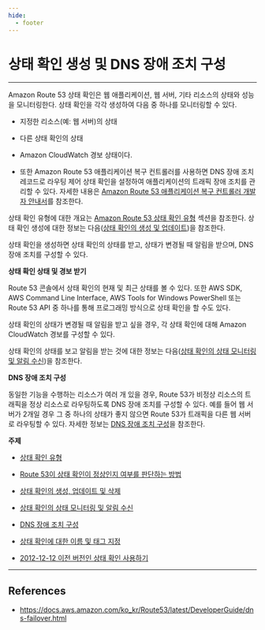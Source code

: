 ```yaml
---
hide:
  - footer
---
```


# 상태 확인 생성 및 DNS 장애 조치 구성

---

Amazon Route 53 상태 확인은 웹 애플리케이션, 웹 서버, 기타 리소스의 상태와 성능을 모니터링한다. 상태 확인을 각각 생성하여 다음 중 하나를 모니터링할 수 있다.

- 지정한 리소스(예: 웹 서버)의 상태

- 다른 상태 확인의 상태

- Amazon CloudWatch 경보 상태이다.

- 또한 Amazon Route 53 애플리케이션 복구 컨트롤러를 사용하면 DNS 장애 조치 레코드로 라우팅 제어 상태 확인을 설정하여 애플리케이션의 트래픽 장애 조치를 관리할 수 있다. 자세한 내용은 [Amazon Route 53 애플리케이션 복구 컨트롤러 개발자 안내서](https://docs.aws.amazon.com/r53recovery/latest/dg/what-is-route-53-recovery.html)를 참조한다.

상태 확인 유형에 대한 개요는 [Amazon Route 53 상태 확인 유형](https://docs.aws.amazon.com/ko_kr/Route53/latest/DeveloperGuide/health-checks-types.html) 섹션을 참조한다. 상태 확인 생성에 대한 정보는 다음([상태 확인의 생성 및 업데이트](https://docs.aws.amazon.com/ko_kr/Route53/latest/DeveloperGuide/health-checks-creating.html))을 참조한다.

상태 확인을 생성하면 상태 확인의 상태를 받고, 상태가 변경될 때 알림을 받으며, DNS 장애 조치를 구성할 수 있다.

**상태 확인 상태 및 경보 받기**

Route 53 콘솔에서 상태 확인의 현재 및 최근 상태를 볼 수 있다. 또한 AWS SDK, AWS Command Line Interface, AWS Tools for Windows PowerShell 또는 Route 53 API 중 하나를 통해 프로그래밍 방식으로 상태 확인을 할 수도 있다.

상태 확인의 상태가 변경될 때 알림을 받고 싶을 경우, 각 상태 확인에 대해 Amazon CloudWatch 경보를 구성할 수 있다.

상태 확인의 상태를 보고 알림을 받는 것에 대한 정보는 다음([상태 확인의 상태 모니터링 및 알림 수신](https://docs.aws.amazon.com/ko_kr/Route53/latest/DeveloperGuide/health-checks-monitor-view-status.html))을 참조한다.

**DNS 장애 조치 구성**

동일한 기능을 수행하는 리소스가 여러 개 있을 경우, Route 53가 비정상 리소스의 트래픽을 정상 리소스로 라우팅하도록 DNS 장애 조치를 구성할 수 있다. 예를 들어 웹 서버가 2개일 경우 그 중 하나의 상태가 좋지 않으면 Route 53가 트래픽을 다른 웹 서버로 라우팅할 수 있다. 자세한 정보는 [DNS 장애 조치 구성](https://docs.aws.amazon.com/ko_kr/Route53/latest/DeveloperGuide/dns-failover-configuring.html)을 참조한다.

**주제**

- [상태 확인 유형](https://docs.aws.amazon.com/ko_kr/Route53/latest/DeveloperGuide/health-checks-types.html)

- [Route 53이 상태 확인이 정상인지 여부를 판단하는 방법](https://docs.aws.amazon.com/ko_kr/Route53/latest/DeveloperGuide/dns-failover-determining-health-of-endpoints.html)

- [상태 확인의 생성, 업데이트 및 삭제](https://docs.aws.amazon.com/ko_kr/Route53/latest/DeveloperGuide/health-checks-creating-deleting.html)

- [상태 확인의 상태 모니터링 및 알림 수신](https://docs.aws.amazon.com/ko_kr/Route53/latest/DeveloperGuide/health-checks-monitor-view-status.html)

- [DNS 장애 조치 구성](https://docs.aws.amazon.com/ko_kr/Route53/latest/DeveloperGuide/dns-failover-configuring.html)

- [상태 확인에 대한 이름 및 태그 지정](https://docs.aws.amazon.com/ko_kr/Route53/latest/DeveloperGuide/health-checks-tagging.html)

- [2012-12-12 이전 버전인 상태 확인 사용하기](https://docs.aws.amazon.com/ko_kr/Route53/latest/DeveloperGuide/dns-failover-using-old-apis.html)

---

## References

- <https://docs.aws.amazon.com/ko_kr/Route53/latest/DeveloperGuide/dns-failover.html>
